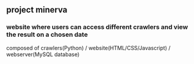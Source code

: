 ## project minerva

### website where users can access different crawlers and view the result on a chosen date

composed of crawlers(Python) / website(HTML/CSS/Javascript) / webserver(MySQL database)


